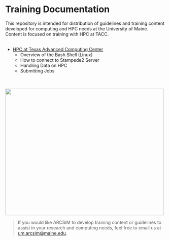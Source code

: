 # Training Documentation

This repository is intended for distribution of guidelines and training content developed for computing and HPC needs at the University of Maine. Content is focused on training with HPC at TACC.
<br />
<br />


 - <a href="https://github.com/umaine-research/Training_Documentation/wiki">HPC at Texas Advanced Computing Center</a>
   - Overview of the Bash Shell (Linux)
   - How to connect to Stampede2 Server
   - Handling Data on HPC
   - Submitting Jobs

<br />
<br />


<img src="https://user-images.githubusercontent.com/12448633/136594600-9aceaac9-6575-403b-937a-efdaf3a54db0.jpg" width="500" height="400">


> If you would like ARCSIM to develop training content or guidelines to assist in your research and computing needs, feel free to email us at um.arcsim@maine.edu.
